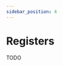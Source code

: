 ```yaml
---
sidebar_position: 4
---
```


# Registers

TODO

<!-- How to leverage registers to minimize costs -->